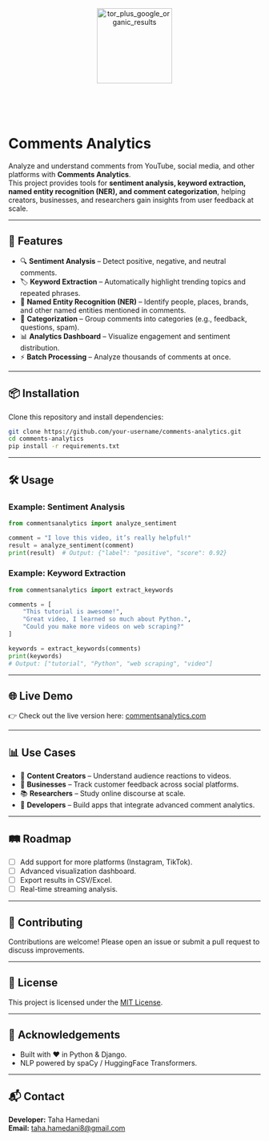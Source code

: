 
<div align="center" style="margin-bottom:30px;">
  <img width="150" alt="tor_plus_google_organic_results" src="https://github.com/user-attachments/assets/4a6980a1-582b-43a2-b197-e6c418dc53c9" />
</div>
<br><br> <!-- add more <br> if you need more space -->



# Comments Analytics

Analyze and understand comments from YouTube, social media, and other platforms with **Comments Analytics**.  
This project provides tools for **sentiment analysis, keyword extraction, named entity recognition (NER), and comment categorization**, helping creators, businesses, and researchers gain insights from user feedback at scale.

---

## 🚀 Features
- 🔍 **Sentiment Analysis** – Detect positive, negative, and neutral comments.  
- 🏷 **Keyword Extraction** – Automatically highlight trending topics and repeated phrases.  
- 🧾 **Named Entity Recognition (NER)** – Identify people, places, brands, and other named entities mentioned in comments.  
- 📂 **Categorization** – Group comments into categories (e.g., feedback, questions, spam).  
- 📊 **Analytics Dashboard** – Visualize engagement and sentiment distribution.  
- ⚡ **Batch Processing** – Analyze thousands of comments at once.  

---

## 📦 Installation
Clone this repository and install dependencies:

```bash
git clone https://github.com/your-username/comments-analytics.git
cd comments-analytics
pip install -r requirements.txt
```

---

## 🛠 Usage
### Example: Sentiment Analysis
```python
from commentsanalytics import analyze_sentiment

comment = "I love this video, it’s really helpful!"
result = analyze_sentiment(comment)
print(result)  # Output: {"label": "positive", "score": 0.92}
```

### Example: Keyword Extraction
```python
from commentsanalytics import extract_keywords

comments = [
    "This tutorial is awesome!",
    "Great video, I learned so much about Python.",
    "Could you make more videos on web scraping?"
]

keywords = extract_keywords(comments)
print(keywords)
# Output: ["tutorial", "Python", "web scraping", "video"]
```

---

## 🌐 Live Demo
👉 Check out the live version here: [commentsanalytics.com](https://commentsanalytics.com)

---

## 📊 Use Cases
- 🎥 **Content Creators** – Understand audience reactions to videos.  
- 🏢 **Businesses** – Track customer feedback across social platforms.  
- 📚 **Researchers** – Study online discourse at scale.  
- 🤖 **Developers** – Build apps that integrate advanced comment analytics.  

---

## 🛤 Roadmap
- [ ] Add support for more platforms (Instagram, TikTok).  
- [ ] Advanced visualization dashboard.  
- [ ] Export results in CSV/Excel.  
- [ ] Real-time streaming analysis.  

---

## 🤝 Contributing
Contributions are welcome! Please open an issue or submit a pull request to discuss improvements.  

---

## 📜 License
This project is licensed under the [MIT License](LICENSE).  

---

## 🙌 Acknowledgements
- Built with ❤️ in Python & Django.  
- NLP powered by spaCy / HuggingFace Transformers.  


---

## 📬 Contact
**Developer:** Taha Hamedani  
**Email:** taha.hamedani8@gmail.com  
